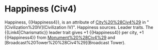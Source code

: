 # Happiness (Civ4)

Happiness, {{Happiness4}}, is an attribute of [City%20%28Civ4%29](cities) in "[Civilization%20IV](Civilization IV)".
Happiness sources.
Leader traits.
The {{Link4|Charismatic}} leader trait gives +1 {{Happiness4}} per city, +1 {{Happiness4}} from [Monument%20%28Civ4%29](Monument) and [Broadcast%20Tower%20%28Civ4%29](Broadcast Tower).